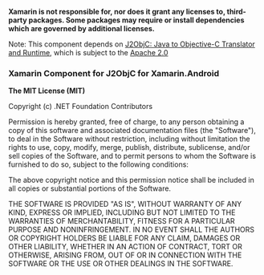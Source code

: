 **Xamarin is not responsible for, nor does it grant any licenses to, third-party packages. Some packages may require or install dependencies which are governed by additional licenses.**

Note: This component depends on [J2ObjC: Java to Objective-C Translator and Runtime](https://github.com/google/j2objc), which is subject to the [Apache 2.0](https://github.com/google/j2objc/blob/master/LICENSE)

### Xamarin Component for J2ObjC for Xamarin.Android

**The MIT License (MIT)**

Copyright (c) .NET Foundation Contributors

Permission is hereby granted, free of charge, to any person obtaining a copy of this software and associated documentation files (the "Software"), to deal in the Software without restriction, including without limitation the rights to use, copy, modify, merge, publish, distribute, sublicense, and/or sell copies of the Software, and to permit persons to whom the Software is furnished to do so, subject to the following conditions:

The above copyright notice and this permission notice shall be included in all copies or substantial portions of the Software.

THE SOFTWARE IS PROVIDED "AS IS", WITHOUT WARRANTY OF ANY KIND, EXPRESS OR IMPLIED, INCLUDING BUT NOT LIMITED TO THE WARRANTIES OF MERCHANTABILITY, FITNESS FOR A PARTICULAR PURPOSE AND NONINFRINGEMENT. IN NO EVENT SHALL THE AUTHORS OR COPYRIGHT HOLDERS BE LIABLE FOR ANY CLAIM, DAMAGES OR OTHER LIABILITY, WHETHER IN AN ACTION OF CONTRACT, TORT OR OTHERWISE, ARISING FROM, OUT OF OR IN CONNECTION WITH THE SOFTWARE OR THE USE OR OTHER DEALINGS IN THE SOFTWARE.

